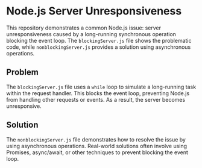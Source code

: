 # Node.js Server Unresponsiveness

This repository demonstrates a common Node.js issue: server unresponsiveness caused by a long-running synchronous operation blocking the event loop.  The `blockingServer.js` file shows the problematic code, while `nonblockingServer.js` provides a solution using asynchronous operations.

## Problem

The `blockingServer.js` file uses a `while` loop to simulate a long-running task within the request handler.  This blocks the event loop, preventing Node.js from handling other requests or events.  As a result, the server becomes unresponsive.

## Solution

The `nonblockingServer.js` file demonstrates how to resolve the issue by using asynchronous operations.  Real-world solutions often involve using Promises, async/await, or other techniques to prevent blocking the event loop.